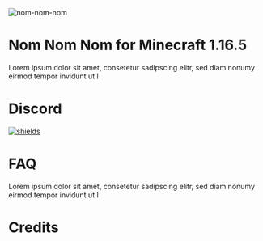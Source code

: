 ![nom-nom-nom](https://github.com/user-attachments/assets/756c8529-4048-4e77-9ada-02aa7b8e6d47)

# Nom Nom Nom for Minecraft 1.16.5 #

Lorem ipsum dolor sit amet, consetetur sadipscing elitr, sed diam nonumy eirmod tempor invidunt ut l

# Discord #

<a href="https://discord.gg/E2Bp7GtcaA" >![shields](https://img.shields.io/discord/1060607505186684978?logo=Discord&style=for-the-badge)</a>

# FAQ #

Lorem ipsum dolor sit amet, consetetur sadipscing elitr, sed diam nonumy eirmod tempor invidunt ut l

# Credits #

